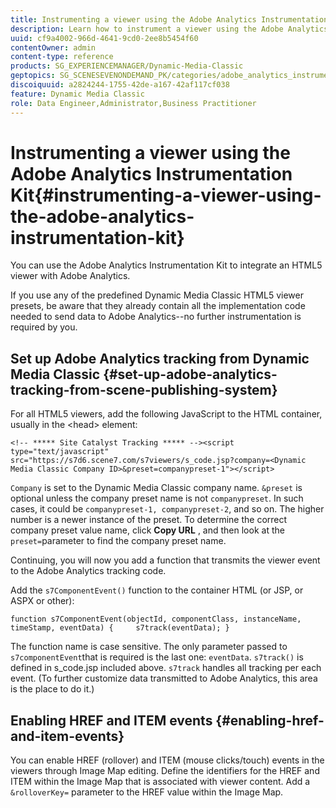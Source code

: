 ```yaml
---
title: Instrumenting a viewer using the Adobe Analytics Instrumentation Kit
description: Learn how to instrument a viewer using the Adobe Analytics Instrumentation Kit.
uuid: cf9a4002-966d-4641-9cd0-2ee8b5454f60
contentOwner: admin
content-type: reference
products: SG_EXPERIENCEMANAGER/Dynamic-Media-Classic
geptopics: SG_SCENESEVENONDEMAND_PK/categories/adobe_analytics_instrumentation_kit
discoiquuid: a2824244-1755-42de-a167-42af117cf038
feature: Dynamic Media Classic
role: Data Engineer,Administrator,Business Practitioner
---
```


# Instrumenting a viewer using the Adobe Analytics Instrumentation Kit{#instrumenting-a-viewer-using-the-adobe-analytics-instrumentation-kit}

You can use the Adobe Analytics Instrumentation Kit to integrate an HTML5 viewer with Adobe Analytics.

If you use any of the predefined Dynamic Media Classic HTML5 viewer presets, be aware that they already contain all the implementation code needed to send data to Adobe Analytics--no further instrumentation is required by you.

## Set up Adobe Analytics tracking from Dynamic Media Classic {#set-up-adobe-analytics-tracking-from-scene-publishing-system}

For all HTML5 viewers, add the following JavaScript to the HTML container, usually in the &lt;head> element:

```as3
<!-- ***** Site Catalyst Tracking ***** --><script type="text/javascript" src="https://s7d6.scene7.com/s7viewers/s_code.jsp?company=<Dynamic Media Classic Company ID>&preset=companypreset-1"></script>
```

`Company` is set to the Dynamic Media Classic company name. `&preset` is optional unless the company preset name is not `companypreset`. In such cases, it could be `companypreset-1, companypreset-2`, and so on. The higher number is a newer instance of the preset. To determine the correct company preset value name, click **Copy URL** , and then look at the `preset=`parameter to find the company preset name.

Continuing, you will now you add a function that transmits the viewer event to the Adobe Analytics tracking code.

Add the `s7ComponentEvent()` function to the container HTML (or JSP, or ASPX or other):

```as3
function s7ComponentEvent(objectId, componentClass, instanceName, timeStamp, eventData) {     s7track(eventData); }
```

The function name is case sensitive. The only parameter passed to `s7componentEvent`that is required is the last one: `eventData`. `s7track()` is defined in s_code.jsp included above. `s7track` handles all tracking per each event. (To further customize data transmitted to Adobe Analytics, this area is the place to do it.)

## Enabling HREF and ITEM events {#enabling-href-and-item-events}

You can enable HREF (rollover) and ITEM (mouse clicks/touch) events in the viewers through Image Map editing. Define the identifiers for the HREF and ITEM within the Image Map that is associated with viewer content. Add a `&rolloverKey=` parameter to the HREF value within the Image Map.
